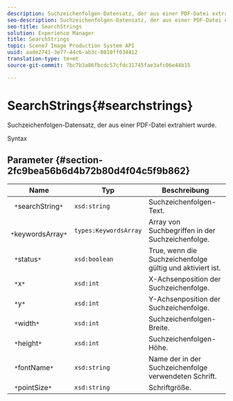 ```yaml
---
description: Suchzeichenfolgen-Datensatz, der aus einer PDF-Datei extrahiert wurde.
seo-description: Suchzeichenfolgen-Datensatz, der aus einer PDF-Datei extrahiert wurde.
seo-title: SearchStrings
solution: Experience Manager
title: SearchStrings
topic: Scene7 Image Production System API
uuid: aade2741-3e77-44c6-ab3c-0810ff034412
translation-type: tm+mt
source-git-commit: 7bc7b3a86fbcdc57cfdc31745fae3afc06e44b15

---
```



# SearchStrings{#searchstrings}

Suchzeichenfolgen-Datensatz, der aus einer PDF-Datei extrahiert wurde.

Syntax

## Parameter {#section-2fc9bea56b6d4b72b80d4f04c5f9b862}

| Name | Typ | Beschreibung |
|---|---|---|
| ` *`searchString`*` | `xsd:string` | Suchzeichenfolgen-Text. |
| ` *`keywordsArray`*` | `types:KeywordsArray` | Array von Suchbegriffen in der Suchzeichenfolge. |
| ` *`status`*` | `xsd:boolean` | True, wenn die Suchzeichenfolge gültig und aktiviert ist. |
| ` *`x`*` | `xsd:int` | X-Achsenposition der Suchzeichenfolge. |
| ` *`y`*` | `xsd:int` | Y-Achsenposition der Suchzeichenfolge. |
| ` *`width`*` | `xsd:int` | Suchzeichenfolgen-Breite. |
| ` *`height`*` | `xsd:int` | Suchzeichenfolgen-Höhe. |
| ` *`fontName`*` | `xsd:string` | Name der in der Suchzeichenfolge verwendeten Schrift. |
| ` *`pointSize`*` | `xsd:string` | Schriftgröße. |

